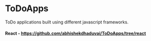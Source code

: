 # ToDoApps

ToDo applications built using different javascript frameworks.

#### React - https://github.com/abhishekdhaduvai/ToDoApps/tree/react

